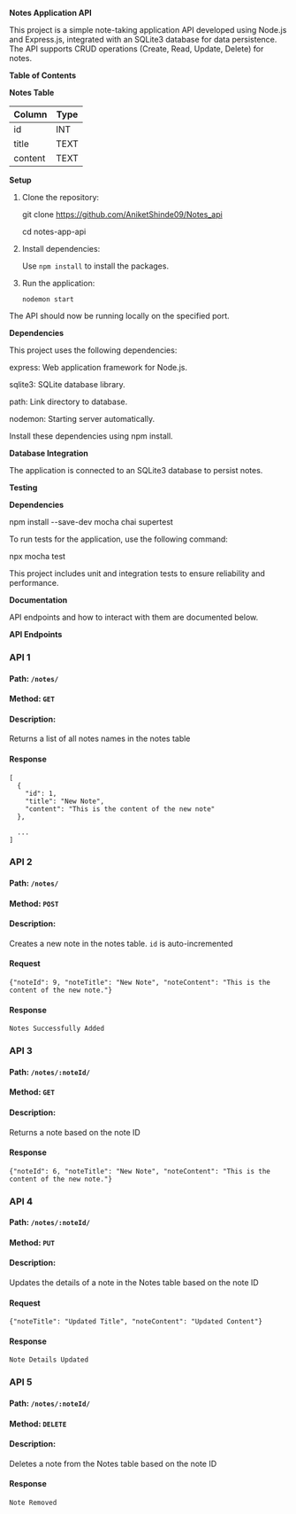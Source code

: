 **Notes Application API**

This project is a simple note-taking application API developed using Node.js and Express.js, integrated with an SQLite3 database for data persistence. The API supports CRUD operations (Create, Read, Update, Delete) for notes.

**Table of Contents**

**Notes Table**

| Column  | Type |
| ------- | ---- |
| id      | INT  |
| title   | TEXT |
| content | TEXT |

**Setup**

1. Clone the repository:

   git clone https://github.com/AniketShinde09/Notes_api

   cd notes-app-api

2. Install dependencies:

   Use `npm install` to install the packages.

3. Run the application:

   `nodemon start`

The API should now be running locally on the specified port.

**Dependencies**

This project uses the following dependencies:

express: Web application framework for Node.js.

sqlite3: SQLite database library.

path: Link directory to database.

nodemon: Starting server automatically.

Install these dependencies using npm install.

**Database Integration**

The application is connected to an SQLite3 database to persist notes.

**Testing**

**Dependencies**

npm install --save-dev mocha chai supertest

To run tests for the application, use the following command:

npx mocha test

This project includes unit and integration tests to ensure reliability and performance.

**Documentation**

API endpoints and how to interact with them are documented below.


**API Endpoints**

### API 1

#### Path: `/notes/`

#### Method: `GET`

#### Description:

Returns a list of all notes names in the notes table

#### Response

```
[
  {
    "id": 1,
    "title": "New Note",
    "content": "This is the content of the new note"
  },

  ...
]
```

### API 2

#### Path: `/notes/`

#### Method: `POST`

#### Description:

Creates a new note in the notes table. `id` is auto-incremented

#### Request

```
{"noteId": 9, "noteTitle": "New Note", "noteContent": "This is the content of the new note."}
```

#### Response

```
Notes Successfully Added
```

### API 3

#### Path: `/notes/:noteId/`

#### Method: `GET`

#### Description:

Returns a note based on the note ID

#### Response

```
{"noteId": 6, "noteTitle": "New Note", "noteContent": "This is the content of the new note."}

```

### API 4

#### Path: `/notes/:noteId/`

#### Method: `PUT`

#### Description:

Updates the details of a note in the Notes table based on the note ID

#### Request

```
{"noteTitle": "Updated Title", "noteContent": "Updated Content"}
```

#### Response

```
Note Details Updated

```

### API 5

#### Path: `/notes/:noteId/`

#### Method: `DELETE`

#### Description:

Deletes a note from the Notes table based on the note ID


#### Response

```
Note Removed
```
